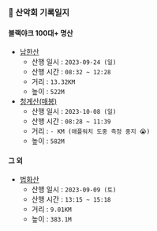 ### 🌄 산악회 기록일지

#### 블랙야크 100대+ 명산
- [남한산](https://map.naver.com/p/entry/place/11491334?lng=127.20408970000005&lat=37.480589700000124&placePath=%2Fhome&entry=plt&c=15.00,0,0,0,dh)
  - 산행 일시 : `2023-09-24 (일)`
  - 산행 시간 : `08:32 ~ 12:28`
  - 거리 : `13.32KM`
  - 높이 : `522M`
- [청계산(매봉)](https://map.naver.com/p/search/%EC%B2%AD%EA%B3%84%EC%82%B0%20%EB%A7%A4%EB%B4%89/place/19218845?lng=127.0435676&lat=37.4279184&placePath=/home?entry=pll&c=15.00,0,0,0,dh)
  - 산행 일시 : `2023-10-08 (일)`
  - 산행 시간 : `08:28 ~ 11:39`
  - 거리 : `- KM (애플워치 도중 측정 중지 😭)`
  - 높이 : `582M`

#### 그 외
- [법화산](https://map.naver.com/p/search/%EB%B2%95%ED%99%94%EC%82%B0/place/19296757?placePath=?entry=pll&from=nx&fromNxList=true&c=17.73,0,0,0,dh)
  - 산행 일시 : `2023-09-09 (토)`
  - 산행 시간 : `13:15 ~ 15:18`
  - 거리 : `9.01KM`
  - 높이 : `383.1M`
